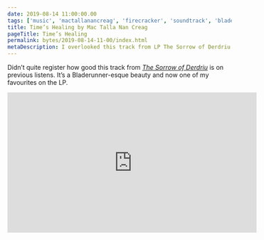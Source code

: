```yaml
---
date: 2019-08-14 11:00:00.00
tags: ['music', 'mactallanancreag', 'firecracker', 'soundtrack', 'bladerunner', 'scottish']
title: Time’s Healing by Mac Talla Nan Creag
pageTitle: Time’s Healing
permalink: bytes/2019-08-14-11-00/index.html
metaDescription: I overlooked this track from LP The Sorrow of Derdriu on previous listens, but won’t again.
---
```


Didn’t quite register how good this track from [_The Sorrow of Derdriu_](/bytes/mac-talla-nan-creag-the-sorrow-of-derdiu) is on previous listens. It’s a Bladerunner-esque beauty and now one of my favourites on the LP. 

<div class="aspect-ratio-wide">
  <!-- retain width and height attributes as a baseline before progressively enhancing -->
  <iframe loading="lazy" width="560" height="315" src="https://www.youtube.com/embed/frGA7BwM7mo" frameborder="0" allow="accelerometer; autoplay; encrypted-media; gyroscope; picture-in-picture" allowfullscreen></iframe>
</div>

